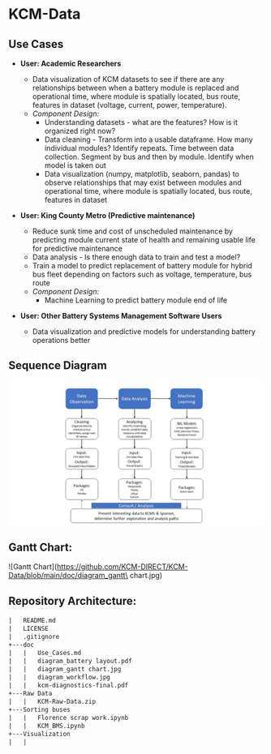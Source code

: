 # KCM-Data

## Use Cases

* __User: Academic Researchers__
	* Data visualization of KCM datasets to see if there are any relationships between when a battery module is replaced and operational time, where module is spatially located, bus route, features in dataset (voltage, current, power, temperature). 
	* _Component Design:_ 
		* Understanding datasets - what are the features? How is it organized right now?
		* Data cleaning - Transform into a usable dataframe.  How many individual modules? Identify repeats. Time between data collection. Segment by bus and then by module. Identify when model is taken out
		* Data visualization (numpy, matplotlib, seaborn, pandas) to observe relationships that may exist between modules and operational time, where module is spatially located, bus route, features in dataset

* __User: King County Metro (Predictive maintenance)__
	* Reduce sunk time and cost of unscheduled maintenance by predicting module current state of health and remaining usable life for predictive maintenance 
	* Data analysis - Is there enough data to train and test a model?
	* Train a model to predict replacement of battery module for hybrid bus fleet depending on factors such as voltage, temperature, bus route
	* _Component Design:_
		* Machine Learning to predict battery module end of life

* __User: Other Battery Systems Management Software Users__
	* Data visualization and predictive models for understanding battery operations better

## Sequence Diagram

![Sequence Diagram](https://github.com/KCM-DIRECT/KCM-Data/blob/main/doc/diagram_workflow.jpg)

## Gantt Chart:

![Gantt Chart](https://github.com/KCM-DIRECT/KCM-Data/blob/main/doc/diagram_gantt\ chart.jpg)


## Repository Architecture:

```
|   README.md
|   LICENSE
|   .gitignore
+---doc
|   |   Use_Cases.md
|   |   diagram_battery layout.pdf
|   |   diagram_gantt chart.jpg
|   |   diagram_workflow.jpg
|   |   kcm-diagnostics-final.pdf
+---Raw Data 
|   |   KCM-Raw-Data.zip
+---Sorting buses
|   |   Florence scrap work.ipynb
|   |   KCM_BMS.ipynb
+---Visualization
|   |
```


